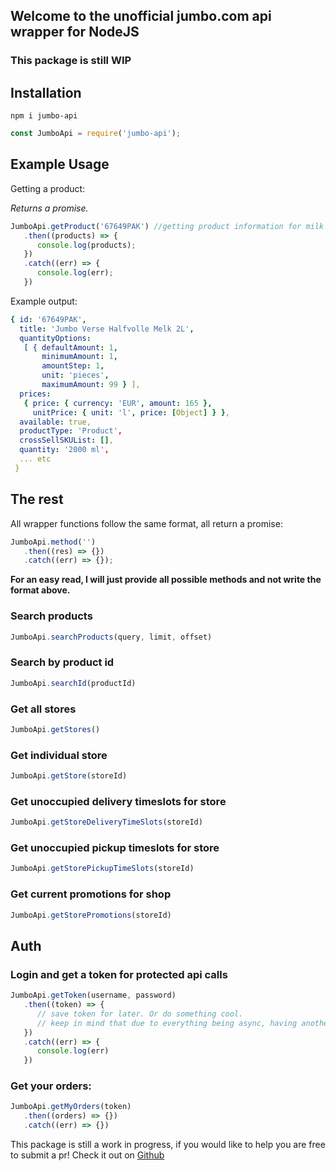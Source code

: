 
## Welcome to the unofficial jumbo.com api wrapper for NodeJS

### This package is still WIP

## Installation

```npm
npm i jumbo-api
```

```javascript
const JumboApi = require('jumbo-api');
```

## Example Usage

Getting a product:

*Returns a promise.*

```javascript
JumboApi.getProduct('67649PAK') //getting product information for milk
   .then((products) => {
      console.log(products);
   })
   .catch((err) => {
      console.log(err);
   })
```

Example output:

```yaml
{ id: '67649PAK',
  title: 'Jumbo Verse Halfvolle Melk 2L',
  quantityOptions:
   [ { defaultAmount: 1,
       minimumAmount: 1,
       amountStep: 1,
       unit: 'pieces',
       maximumAmount: 99 } ],
  prices:
   { price: { currency: 'EUR', amount: 165 },
     unitPrice: { unit: 'l', price: [Object] } },
  available: true,
  productType: 'Product',
  crossSellSKUList: [],
  quantity: '2000 ml',
  ... etc
 }
```

## The rest

All wrapper functions follow the same format, all return a promise:

```javascript
JumboApi.method('')
   .then((res) => {})
   .catch((err) => {});
```

**For an easy read, I will just provide all possible methods and not write the format above.**

### Search products

```Javascript
JumboApi.searchProducts(query, limit, offset)
```

### Search by product id

```Javascript
JumboApi.searchId(productId)
```

### Get all stores

```Javascript
JumboApi.getStores()
```

### Get individual store

```Javascript
JumboApi.getStore(storeId)
```

### Get unoccupied delivery timeslots for store

```Javascript
JumboApi.getStoreDeliveryTimeSlots(storeId)
```

### Get unoccupied pickup timeslots for store

```Javascript
JumboApi.getStorePickupTimeSlots(storeId)
```

### Get current promotions for shop

```Javascript
JumboApi.getStorePromotions(storeId)
```

## Auth

### Login and get a token for protected api calls

```Javascript
JumboApi.getToken(username, password)
   .then((token) => {
      // save token for later. Or do something cool.
      // keep in mind that due to everything being async, having another function using the token *below* this function will not work
   })
   .catch((err) => {
      console.log(err)
   })
```

### Get your orders:

```Javascript
JumboApi.getMyOrders(token)
   .then((orders) => {})
   .catch((err) => {})
```


This package is still a work in progress, if you would like to help you are free to submit a pr!
Check it out on [Github](https://github.com/niekh1234/jumbo-api)
